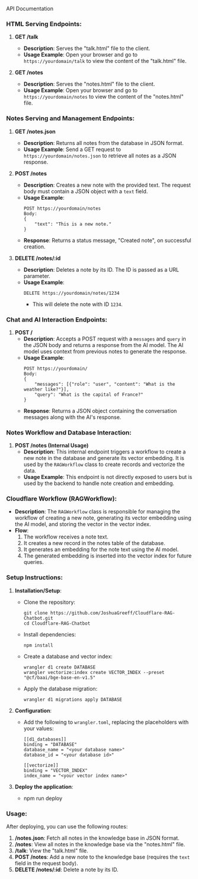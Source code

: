 API Documentation

### HTML Serving Endpoints:

1. **GET /talk**
   - **Description**: Serves the "talk.html" file to the client.
   - **Usage Example**: Open your browser and go to `https://yourdomain/talk` to view the content of the "talk.html" file.

2. **GET /notes**
   - **Description**: Serves the "notes.html" file to the client.
   - **Usage Example**: Open your browser and go to `https://yourdomain/notes` to view the content of the "notes.html" file.

### Notes Serving and Management Endpoints:

1. **GET /notes.json**
   - **Description**: Returns all notes from the database in JSON format.
   - **Usage Example**: Send a GET request to `https://yourdomain/notes.json` to retrieve all notes as a JSON response.

2. **POST /notes**
   - **Description**: Creates a new note with the provided text. The request body must contain a JSON object with a `text` field.
   - **Usage Example**: 
     ```
     POST https://yourdomain/notes
     Body:
     {
         "text": "This is a new note."
     }
     ```
   - **Response**: Returns a status message, "Created note", on successful creation.

3. **DELETE /notes/:id**
   - **Description**: Deletes a note by its ID. The ID is passed as a URL parameter.
   - **Usage Example**: 
     ```
     DELETE https://yourdomain/notes/1234
     ```
     - This will delete the note with ID `1234`.

### Chat and AI Interaction Endpoints:

1. **POST /**
   - **Description**: Accepts a POST request with a `messages` and `query` in the JSON body and returns a response from the AI model. The AI model uses context from previous notes to generate the response.
   - **Usage Example**:
     ```
     POST https://yourdomain/
     Body:
     {
         "messages": [{"role": "user", "content": "What is the weather like?"}],
         "query": "What is the capital of France?"
     }
     ```
   - **Response**: Returns a JSON object containing the conversation messages along with the AI's response.

### Notes Workflow and Database Interaction:

1. **POST /notes (Internal Usage)**
   - **Description**: This internal endpoint triggers a workflow to create a new note in the database and generate its vector embedding. It is used by the `RAGWorkflow` class to create records and vectorize the data.
   - **Usage Example**: This endpoint is not directly exposed to users but is used by the backend to handle note creation and embedding.

### Cloudflare Workflow (RAGWorkflow):

- **Description**: The `RAGWorkflow` class is responsible for managing the workflow of creating a new note, generating its vector embedding using the AI model, and storing the vector in the vector index.
- **Flow**:
   1. The workflow receives a note text.
   2. It creates a new record in the notes table of the database.
   3. It generates an embedding for the note text using the AI model.
   4. The generated embedding is inserted into the vector index for future queries.

### Setup Instructions:

1. **Installation/Setup**:
   - Clone the repository:
     ```
     git clone https://github.com/JoshuaGreeff/Cloudflare-RAG-Chatbot.git
     cd Cloudflare-RAG-Chatbot
     ```
   - Install dependencies:
     ```
     npm install
     ```
   - Create a database and vector index:
     ```
     wrangler d1 create DATABASE
     wrangler vectorize:index create VECTOR_INDEX --preset "@cf/baai/bge-base-en-v1.5"
     ```
   - Apply the database migration:
     ```
     wrangler d1 migrations apply DATABASE
     ```

2. **Configuration**:
   - Add the following to `wrangler.toml`, replacing the placeholders with your values:
     ```
     [[d1_databases]]
     binding = "DATABASE"
     database_name = "<your database name>"
     database_id = "<your database id>"
     
     [[vectorize]]
     binding = "VECTOR_INDEX"
     index_name = "<your vector index name>"
     ```

3. **Deploy the application**:
    - npm run deploy

### Usage:

After deploying, you can use the following routes:

1. **/notes.json**: Fetch all notes in the knowledge base in JSON format.
2. **/notes**: View all notes in the knowledge base via the "notes.html" file.
3. **/talk**: View the "talk.html" file.
4. **POST /notes**: Add a new note to the knowledge base (requires the `text` field in the request body).
5. **DELETE /notes/:id**: Delete a note by its ID.

